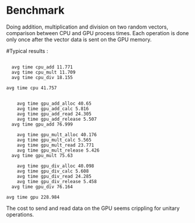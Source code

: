 Benchmark
=========

Doing addition, multiplication and division on two random vectors, comparison between CPU and GPU process times.
Each operation is done only once after the vector data is sent on the GPU memory.

#Typical results : 

```

  avg time cpu_add 11.771
  avg time cpu_mult 11.709
  avg time cpu_div 18.155

avg time cpu 41.757


    avg time gpu_add_alloc 40.65
    avg time gpu_add_calc 5.816
    avg time gpu_add_read 24.305
    avg time gpu_add_release 5.507
  avg time gpu_add 76.999

    avg time gpu_mult_alloc 40.176
    avg time gpu_mult_calc 5.565
    avg time gpu_mult_read 23.771
    avg time gpu_mult_release 5.426
  avg time gpu_mult 75.63

    avg time gpu_div_alloc 40.098
    avg time gpu_div_calc 5.608
    avg time gpu_div_read 24.285
    avg time gpu_div_release 5.458
  avg time gpu_div 76.164

avg time gpu 228.984

```

The cost to send and read data on the GPU seems crippling for unitary operations.
